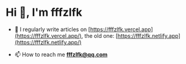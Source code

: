 # Hi 👋, I'm fffzlfk

- 📝 I regularly write articles on [https://fffzlfk.vercel.app](https://fffzlfk.vercel.app/), the old one: [https://fffzlfk.netlify.app](https://fffzlfk.netlify.app/)

- 📫 How to reach me **fffzlfk@qq.com**
